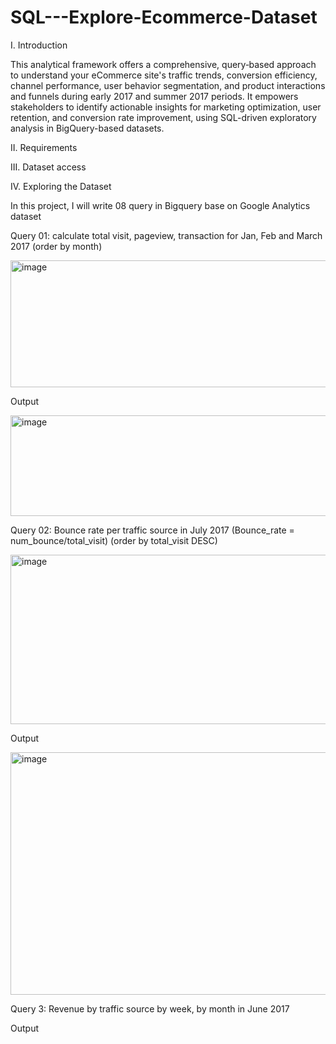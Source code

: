 # SQL---Explore-Ecommerce-Dataset
I. Introduction


This analytical framework offers a comprehensive, query‑based approach to understand your eCommerce site's traffic trends, conversion efficiency, channel performance, user behavior segmentation, and product interactions and funnels during early 2017 and summer 2017 periods. It empowers stakeholders to identify actionable insights for marketing optimization, user retention, and conversion rate improvement, using SQL-driven exploratory analysis in BigQuery-based datasets.

II. Requirements


III. Dataset access



IV. Exploring the Dataset

In this project, I will write 08 query in Bigquery base on Google Analytics dataset

Query 01: calculate total visit, pageview, transaction for Jan, Feb and March 2017 (order by month)

<img width="609" height="203" alt="image" src="https://github.com/user-attachments/assets/7e318565-ae94-4f14-9180-df6c57829890" />

Output

<img width="733" height="161" alt="image" src="https://github.com/user-attachments/assets/c9933e30-6d91-426b-9c2f-c6b2208c0b9f" />


Query 02: Bounce rate per traffic source in July 2017 (Bounce_rate = num_bounce/total_visit) (order by total_visit DESC)


<img width="611" height="271" alt="image" src="https://github.com/user-attachments/assets/ef5482d3-d0ae-4472-8738-c46af5f8b08f" />



Output

<img width="578" height="388" alt="image" src="https://github.com/user-attachments/assets/15380c16-1f16-4de5-acd9-b6a48041c877" />


Query 3: Revenue by traffic source by week, by month in June 2017


Output


